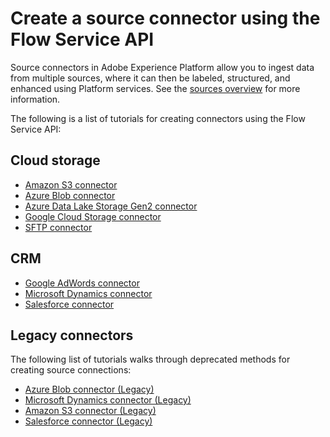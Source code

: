 # Create a source connector using the Flow Service API

Source connectors in Adobe Experience Platform allow you to ingest data from multiple sources, where it can then be labeled, structured, and enhanced using Platform services. See the [sources overview](../../../technical_overview/acp_connectors_overview/acp-connectors-overview.md) for more information.

The following is a list of tutorials for creating connectors using the Flow Service API:

## Cloud storage

-   [Amazon S3 connector](./cloud-storages/s3-api-tutorial.md)
-   [Azure Blob connector](./cloud-storages/blob-api-tutorial.md)
-   [Azure Data Lake Storage Gen2 connector](./cloud-storages/adls-gen2-api-tutorial.md)
-   [Google Cloud Storage connector](./cloud-storages/google-cloud-api-tutorial.md)
-   [SFTP connector](./cloud-storages/sftp-api-tutorial.md)

## CRM

-   [Google AdWords connector](./crm/google-adwords-api-tutorial.md)
-   [Microsoft Dynamics connector](./crm/dynamics-api-tutorial.md)
-   [Salesforce connector](./crm/salesforce-api-tutorial.md)

## Legacy connectors

The following list of tutorials walks through deprecated methods for creating source connections:

-   [Azure Blob connector (Legacy)](../../creating_a_connector_tutorial/ACP_azure_blob_connector_tutorial.md)
-   [Microsoft Dynamics connector (Legacy)](../../creating_a_connector_tutorial/ACP_dynamic_connector_tutorial.md)
-   [Amazon S3 connector (Legacy)](../../creating_a_connector_tutorial/ACP_s3_connector_tutorial.md)
-   [Salesforce connector (Legacy)](../../creating_a_connector_tutorial/ACP_salesforce_connector_tutorial.md)